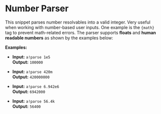 # Number Parser
This snippet parses number resolvables into a valid integer. Very useful when working with number-based user inputs. One example is the `{math}` tag to prevent math-related errors. The parser supports **floats** and **human readable numbers** as shown by the examples below:

**Examples:**
* **Input:** `a!parse 1e5`\
  **Output:** `100000`

* **Input:** `a!parse 420m`\
  **Output:** `420000000`

* **Input:** `a!parse 6.942e6`\
  **Output:** `6942000`
  
* **Input:** `a!parse 56.4k`\
  **Output:** `56400`
